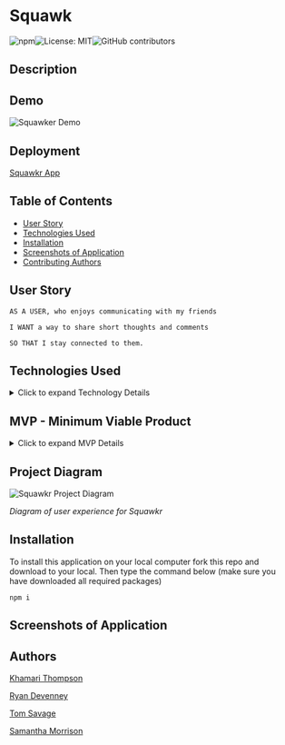 # Squawk
![npm](https://img.shields.io/npm/v/inquirer?style=flat-round)![License: MIT](https://img.shields.io/badge/License-MIT-yellow.svg)![GitHub contributors](https://img.shields.io/github/contributors/ryand67/Squawkr)
## Description

## Demo
![Squawker Demo](gif.link)

## Deployment
[Squawkr App](https://squawkr-uncc.herokuapp.com/)

## Table of Contents

* [User Story](#User-Story)
* [Technologies Used](#Technologies-Used)
* [Installation](#Installation)
* [Screenshots of Application](#Screenshots-of-application)
* [Contributing Authors](#Authors)

## User Story

```
AS A USER, who enjoys communicating with my friends

I WANT a way to share short thoughts and comments

SO THAT I stay connected to them.
```

## Technologies Used
<details>
    <summary markdown="span">Click to expand Technology Details</summary>

Languages
* HTML
* CSS
* Javascript

Libraries
* jQuery
* [Moment JS](momentjs.com)
* Passport

CSS Framework
* [Semantic UI](semantic-ui.com)
</details>

## MVP - Minimum Viable Product
<details>
    <summary markdown="span">Click to expand MVP Details</summary>

The first step after deciding on a project idea was to determine what the MVP (Minimum Viable Product) criteria would be. These criteria would establish the completiion of the project. At that point, we could decide whether to pursue further improvements or features that would be placed in the "icebox" kanban column. The following details the MVP that meets the assignment's requirements.

Login page

Sign-up page

Home page

Profile page

</details>

## Project Diagram

![Squawkr Project Diagram]()

*Diagram of user experience for Squawkr*

## Installation
To install this application on your local computer fork this repo and download to your local. Then type the command below (make sure you have downloaded all required packages)

```
npm i
```
## Screenshots of Application


## Authors
[Khamari Thompson](@khamari13)

[Ryan Devenney](@ryand67)

[Tom Savage](@savage1005)

[Samantha Morrison](@sm-pixel)

